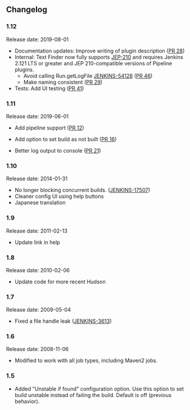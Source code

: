 ## Changelog

### 1.12 

Release date: 2019-08-01

- Documentation updates: Improve writing of plugin description
  ([PR 28](https://github.com/jenkinsci/text-finder-plugin/pull/28))
- Internal: Text Finder now fully supports [JEP-210](https://github.com/jenkinsci/jep/tree/master/jep/210) and requires Jenkins 2.121 LTS or greater and JEP 210-compatible versions of Pipeline plugins.
  - Avoid calling Run.getLogFile [JENKINS-54128](https://issues.jenkins-ci.org/browse/JENKINS-54128) ([PR 46](https://github.com/jenkinsci/text-finder-plugin/pull/46))
  - Make naming consistent ([PR 29](https://github.com/jenkinsci/text-finder-plugin/pull/29))
- Tests: Add UI testing ([PR 41](https://github.com/jenkinsci/text-finder-plugin/pull/41))

### 1.11

Release date: 2019-06-01

-   Add pipeline support
    ([PR 12](https://github.com/jenkinsci/text-finder-plugin/pull/12))
-   Add option to set build as not built
    ([PR 16](https://github.com/jenkinsci/text-finder-plugin/pull/16))

-   Better log output to console
    ([PR 21](https://github.com/jenkinsci/text-finder-plugin/pull/21))

### 1.10

Release date: 2014-01-31

-   No longer blocking concurrent builds.
    ([JENKINS-17507](https://issues.jenkins-ci.org/browse/JENKINS-17507))
-   Cleaner config UI using help buttons
-   Japanese translation

### 1.9

Release date: 2011-02-13

-   Update link in help

### 1.8

Release date: 2010-02-06

-   Update code for more recent Hudson

### 1.7

Release date: 2009-05-04

-   Fixed a file handle leak
    ([JENKINS-3613](https://issues.jenkins-ci.org/browse/JENKINS-3613))

### 1.6

Release date: 2008-11-06

-   Modified to work with all job types, including Maven2 jobs.

### 1.5

-   Added "Unstable if found" configuration option.  Use this option to
    set build unstable instead of failing the build.  Default is off
    (previous behavior).
